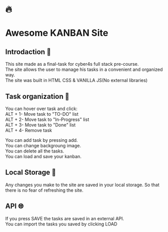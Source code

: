 # 🔥
# Awesome KANBAN Site 

## Introdaction 📌

This site made as a final-task for cyber4s full stack pre-course. <br />
The site allows the user to manage his tasks in a convenient and organized way.<br />
The site was built in HTML CSS & VANILLA JS(No external libraries)<br />

## Task organization 📝
You can hover over task and click: <br />
ALT + 1- Move task to "TO-DO" list <br />
ALT + 2- Move task to "In-Progress" list <br />
ALT + 3- Move task to "Done" list <br />
ALT + 4- Remove task <br />

You can add task by pressing add. <br />
You can change backgroung image. <br />
You can delete all the tasks. <br />
You can load and save your kanban.<br />

## Local Storage 💾
Any changes you make to the site are saved in your local storage. So that there is no fear of refreshing the site.


## API 🌐
If you press SAVE the tasks are saved in an external API.<br />
You can import the tasks you saved by clicking LOAD<br />


